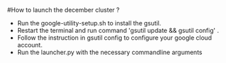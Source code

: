 #How to launch the december cluster ?  
* Run the google-utility-setup.sh to install the gsutil.
* Restart the terminal and run command 'gsutil update && gsutil config' .  
* Follow the instruction in gsutil config to configure your google cloud account.  
* Run the launcher.py with the necessary commandline arguments

